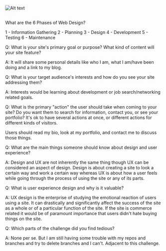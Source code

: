 #
![Alt text](imgs/mytestsite1.0.jpg)

##

What are the 6 Phases of Web Design?

1 - Information Gathering
2 - Planning
3 - Design
4 - Development
5 - Testing
6 - Maintenance


Q: What is your site's primary goal or purpose? What kind of content will your site feature?

A: It will share some personal details like who I am, what I am/have been doing and a link to my blog. 

Q: What is your target audience's interests and how do you see your site addressing them?

A: Interests would be learning about development or job search/networking related goals.


Q: What is the primary "action" the user should take when coming to your site? Do you want them to search for information, contact you, or see your portfolio? It's ok to have several actions at once, or different actions for different kinds of visitors.

Users should read my bio, look at my portfolio, and contact me to discuss those things.

Q: What are the main things someone should know about design and user experience?

A: Design and UX are not inherently the same thing though UX can be considered an aspect of design. Design is about creating a site to look a certain way and work a certain way whereas UX is about how a user feels while going through the process of using the site or any of its parts.

Q: What is user experience design and why is it valuable? 

A: UX design is the enterprise of studying the emotional reaction of users using a site. It can drastically and significantly affect the success of the site as a whole or of a particular function of the site. If the site is commerce related it would be of paramount importance that users didn't hate buying things on the site.

Q: Which parts of the challenge did you find tedious?

A: None per se. But I  am still having some trouble with my repos and branches and try to delete branches and I can't. Adjacent to this challenge.